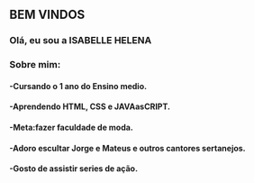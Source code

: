## BEM VINDOS
### Olá, eu sou a ISABELLE HELENA 
### Sobre mim:
#### -Cursando o 1 ano do Ensino medio.
#### -Aprendendo HTML, CSS e JAVAasCRIPT.
#### -Meta:fazer faculdade de moda.
#### -Adoro escultar Jorge e Mateus e outros cantores sertanejos.
#### -Gosto de assistir series de ação.
